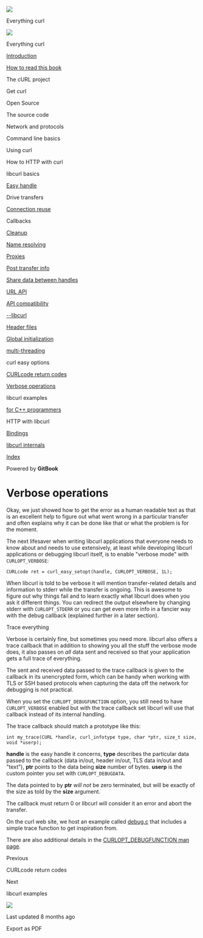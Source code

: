 <a href="../index.html" class="link-a079aa82--primary-53a25e66--logoLink-10d08504"></a>

<img src="https://gblobscdn.gitbook.com/orgs%2F-LxuH0qSm4xO9nWfEBlB%2Favatar.png?alt=media" class="image-67b14f24--avatar-1c1d03ec" />

<span class="text-4505230f--UIH400-4e41e82a--textContentFamily-49a318e1--spaceNameText-677c2969">Everything curl</span>

<a href="../index.html" class="link-a079aa82--primary-53a25e66--logoLink-10d08504"></a>

<img src="https://gblobscdn.gitbook.com/orgs%2F-LxuH0qSm4xO9nWfEBlB%2Favatar.png?alt=media" class="image-67b14f24--avatar-1c1d03ec" />

<span class="text-4505230f--UIH400-4e41e82a--textContentFamily-49a318e1--spaceNameText-677c2969">Everything curl</span>

<a href="../index.html" class="navButton-94f2579c--navButtonClickable-161b88ca"><span class="text-4505230f--UIH300-2063425d--textContentFamily-49a318e1--navButtonLabel-14a4968f">Introduction</span></a>

<a href="../how-to-read.html" class="navButton-94f2579c--navButtonClickable-161b88ca"><span class="text-4505230f--UIH300-2063425d--textContentFamily-49a318e1--navButtonLabel-14a4968f">How to read this book</span></a>

<span class="text-4505230f--UIH300-2063425d--textContentFamily-49a318e1--navButtonLabel-14a4968f">The cURL project</span>

<span class="text-4505230f--UIH300-2063425d--textContentFamily-49a318e1--navButtonLabel-14a4968f">Get curl</span>

<span class="text-4505230f--UIH300-2063425d--textContentFamily-49a318e1--navButtonLabel-14a4968f">Open Source</span>

<span class="text-4505230f--UIH300-2063425d--textContentFamily-49a318e1--navButtonLabel-14a4968f">The source code</span>

<span class="text-4505230f--UIH300-2063425d--textContentFamily-49a318e1--navButtonLabel-14a4968f">Network and protocols</span>

<span class="text-4505230f--UIH300-2063425d--textContentFamily-49a318e1--navButtonLabel-14a4968f">Command line basics</span>

<span class="text-4505230f--UIH300-2063425d--textContentFamily-49a318e1--navButtonLabel-14a4968f">Using curl</span>

<span class="text-4505230f--UIH300-2063425d--textContentFamily-49a318e1--navButtonLabel-14a4968f">How to HTTP with curl</span>

<span class="text-4505230f--UIH300-2063425d--textContentFamily-49a318e1--navButtonLabel-14a4968f">libcurl basics</span>

<a href="easyhandle.html" class="navButton-94f2579c--pageItemWithChildrenNested-2c5d8183--navButtonClickable-161b88ca"><span class="text-4505230f--UIH300-2063425d--textContentFamily-49a318e1--navButtonLabel-14a4968f">Easy handle</span></a>

<span class="text-4505230f--UIH300-2063425d--textContentFamily-49a318e1--navButtonLabel-14a4968f">Drive transfers</span>

<a href="connectionreuse.html" class="navButton-94f2579c--pageItemWithChildrenNested-2c5d8183--navButtonClickable-161b88ca"><span class="text-4505230f--UIH300-2063425d--textContentFamily-49a318e1--navButtonLabel-14a4968f">Connection reuse</span></a>

<span class="text-4505230f--UIH300-2063425d--textContentFamily-49a318e1--navButtonLabel-14a4968f">Callbacks</span>

<a href="cleanup.html" class="navButton-94f2579c--pageItemWithChildrenNested-2c5d8183--navButtonClickable-161b88ca"><span class="text-4505230f--UIH300-2063425d--textContentFamily-49a318e1--navButtonLabel-14a4968f">Cleanup</span></a>

<a href="names.html" class="navButton-94f2579c--pageItemWithChildrenNested-2c5d8183--navButtonClickable-161b88ca"><span class="text-4505230f--UIH300-2063425d--textContentFamily-49a318e1--navButtonLabel-14a4968f">Name resolving</span></a>

<a href="proxies.html" class="navButton-94f2579c--pageItemWithChildrenNested-2c5d8183--navButtonClickable-161b88ca"><span class="text-4505230f--UIH300-2063425d--textContentFamily-49a318e1--navButtonLabel-14a4968f">Proxies</span></a>

<a href="getinfo.html" class="navButton-94f2579c--pageItemWithChildrenNested-2c5d8183--navButtonClickable-161b88ca"><span class="text-4505230f--UIH300-2063425d--textContentFamily-49a318e1--navButtonLabel-14a4968f">Post transfer info</span></a>

<a href="sharing.html" class="navButton-94f2579c--pageItemWithChildrenNested-2c5d8183--navButtonClickable-161b88ca"><span class="text-4505230f--UIH300-2063425d--textContentFamily-49a318e1--navButtonLabel-14a4968f">Share data between handles</span></a>

<a href="url.html" class="navButton-94f2579c--pageItemWithChildrenNested-2c5d8183--navButtonClickable-161b88ca"><span class="text-4505230f--UIH300-2063425d--textContentFamily-49a318e1--navButtonLabel-14a4968f">URL API</span></a>

<a href="api.html" class="navButton-94f2579c--pageItemWithChildrenNested-2c5d8183--navButtonClickable-161b88ca"><span class="text-4505230f--UIH300-2063425d--textContentFamily-49a318e1--navButtonLabel-14a4968f">API compatibility</span></a>

<a href="libcurl.html" class="navButton-94f2579c--pageItemWithChildrenNested-2c5d8183--navButtonClickable-161b88ca"><span class="text-4505230f--UIH300-2063425d--textContentFamily-49a318e1--navButtonLabel-14a4968f">--libcurl</span></a>

<a href="headers.html" class="navButton-94f2579c--pageItemWithChildrenNested-2c5d8183--navButtonClickable-161b88ca"><span class="text-4505230f--UIH300-2063425d--textContentFamily-49a318e1--navButtonLabel-14a4968f">Header files</span></a>

<a href="globalinit.html" class="navButton-94f2579c--pageItemWithChildrenNested-2c5d8183--navButtonClickable-161b88ca"><span class="text-4505230f--UIH300-2063425d--textContentFamily-49a318e1--navButtonLabel-14a4968f">Global initialization</span></a>

<a href="threading.html" class="navButton-94f2579c--pageItemWithChildrenNested-2c5d8183--navButtonClickable-161b88ca"><span class="text-4505230f--UIH300-2063425d--textContentFamily-49a318e1--navButtonLabel-14a4968f">multi-threading</span></a>

<span class="text-4505230f--UIH300-2063425d--textContentFamily-49a318e1--navButtonLabel-14a4968f">curl easy options</span>

<a href="curlcode.html" class="navButton-94f2579c--pageItemWithChildrenNested-2c5d8183--navButtonClickable-161b88ca"><span class="text-4505230f--UIH300-2063425d--textContentFamily-49a318e1--navButtonLabel-14a4968f">CURLcode return codes</span></a>

<a href="verbose.html" class="navButton-94f2579c--pageItemWithChildrenNested-2c5d8183--navButtonClickable-161b88ca--navButtonOpened-6a88552e"><span class="text-4505230f--UIH300-2063425d--textContentFamily-49a318e1--navButtonLabel-14a4968f">Verbose operations</span></a>

<span class="text-4505230f--UIH300-2063425d--textContentFamily-49a318e1--navButtonLabel-14a4968f">libcurl examples</span>

<a href="cplusplus.html" class="navButton-94f2579c--pageItemWithChildrenNested-2c5d8183--navButtonClickable-161b88ca"><span class="text-4505230f--UIH300-2063425d--textContentFamily-49a318e1--navButtonLabel-14a4968f">for C++ programmers</span></a>

<span class="text-4505230f--UIH300-2063425d--textContentFamily-49a318e1--navButtonLabel-14a4968f">HTTP with libcurl</span>

<a href="../bindings.html" class="navButton-94f2579c--navButtonClickable-161b88ca"><span class="text-4505230f--UIH300-2063425d--textContentFamily-49a318e1--navButtonLabel-14a4968f">Bindings</span></a>

<a href="../internals.html" class="navButton-94f2579c--navButtonClickable-161b88ca"><span class="text-4505230f--UIH300-2063425d--textContentFamily-49a318e1--navButtonLabel-14a4968f">libcurl internals</span></a>

<a href="../bookindex.html" class="navButton-94f2579c--navButtonClickable-161b88ca"><span class="text-4505230f--UIH300-2063425d--textContentFamily-49a318e1--navButtonLabel-14a4968f">Index</span></a>

<a href="https://www.gitbook.com/?utm_source=content&amp;utm_medium=trademark&amp;utm_campaign=curl-1" class="reset-3c756112--trademark-a8da4b94"></a>

<span class="text-4505230f--TextH200-a3425406--textUIFamily-5ebd8e40">Powered by **GitBook**</span>

<span class="text-4505230f--DisplayH900-bfb998fa--textContentFamily-49a318e1">Verbose operations</span>
=======================================================================================================

<span class="text-4505230f--UIH300-2063425d--textUIFamily-5ebd8e40--text-8ee2c8b2"></span>

<span class="text-4505230f--TextH400-3033861f--textContentFamily-49a318e1"><span data-key="3b589314f60741d8baf9287abfa04238"><span data-offset-key="3b589314f60741d8baf9287abfa04238:0">Okay, we just showed how to get the error as a human readable text as that is an excellent help to figure out what went wrong in a particular transfer and often explains why it can be done like that or what the problem is for the moment.</span></span></span>

<span class="text-4505230f--TextH400-3033861f--textContentFamily-49a318e1"><span data-key="4cc3f68d245c447a9c976b18ae007f15"><span data-offset-key="4cc3f68d245c447a9c976b18ae007f15:0">The next lifesaver when writing libcurl applications that everyone needs to know about and needs to use extensively, at least while developing libcurl applications or debugging libcurl itself, is to enable "verbose mode" with </span><span data-offset-key="4cc3f68d245c447a9c976b18ae007f15:1">`CURLOPT_VERBOSE`</span><span data-offset-key="4cc3f68d245c447a9c976b18ae007f15:2">:</span></span></span>

    CURLcode ret = curl_easy_setopt(handle, CURLOPT_VERBOSE, 1L);

<span class="text-4505230f--TextH400-3033861f--textContentFamily-49a318e1"><span data-key="2928b525da0f439ca8653304caf517ea"><span data-offset-key="2928b525da0f439ca8653304caf517ea:0">When libcurl is told to be verbose it will mention transfer-related details and information to stderr while the transfer is ongoing. This is awesome to figure out why things fail and to learn exactly what libcurl does when you ask it different things. You can redirect the output elsewhere by changing stderr with </span><span data-offset-key="2928b525da0f439ca8653304caf517ea:1">`CURLOPT_STDERR`</span><span data-offset-key="2928b525da0f439ca8653304caf517ea:2"> or you can get even more info in a fancier way with the debug callback (explained further in a later section).</span></span></span>

<span class="text-4505230f--HeadingH700-04e1a2a3--textContentFamily-49a318e1"><span data-key="0a5486661de24e9589652db3491bc1f0"><span data-offset-key="0a5486661de24e9589652db3491bc1f0:0">Trace everything</span></span></span>

<span class="text-4505230f--TextH400-3033861f--textContentFamily-49a318e1"><span data-key="2122a5589ac8417d926a748f38208239"><span data-offset-key="2122a5589ac8417d926a748f38208239:0">Verbose is certainly fine, but sometimes you need more. libcurl also offers a trace callback that in addition to showing you all the stuff the verbose mode does, it also passes on </span><span data-offset-key="2122a5589ac8417d926a748f38208239:1">*all*</span><span data-offset-key="2122a5589ac8417d926a748f38208239:2"> data sent and received so that your application gets a full trace of everything.</span></span></span>

<span class="text-4505230f--TextH400-3033861f--textContentFamily-49a318e1"><span data-key="75608cc17320408197a4ad4bd1819c8a"><span data-offset-key="75608cc17320408197a4ad4bd1819c8a:0">The sent and received data passed to the trace callback is given to the callback in its unencrypted form, which can be handy when working with TLS or SSH based protocols when capturing the data off the network for debugging is not practical.</span></span></span>

<span class="text-4505230f--TextH400-3033861f--textContentFamily-49a318e1"><span data-key="05501dbb05514259ac86b50953817fc4"><span data-offset-key="05501dbb05514259ac86b50953817fc4:0">When you set the </span><span data-offset-key="05501dbb05514259ac86b50953817fc4:1">`CURLOPT_DEBUGFUNCTION`</span><span data-offset-key="05501dbb05514259ac86b50953817fc4:2"> option, you still need to have </span><span data-offset-key="05501dbb05514259ac86b50953817fc4:3">`CURLOPT_VERBOSE`</span><span data-offset-key="05501dbb05514259ac86b50953817fc4:4"> enabled but with the trace callback set libcurl will use that callback instead of its internal handling.</span></span></span>

<span class="text-4505230f--TextH400-3033861f--textContentFamily-49a318e1"><span data-key="0e4b72c2b9174381b59c5e828375e0ad"><span data-offset-key="0e4b72c2b9174381b59c5e828375e0ad:0">The trace callback should match a prototype like this:</span></span></span>

    int my_trace(CURL *handle, curl_infotype type, char *ptr, size_t size,             void *userp);

<span class="text-4505230f--TextH400-3033861f--textContentFamily-49a318e1"><span data-key="191f0be642154b94b17cec62225abaee"><span data-offset-key="191f0be642154b94b17cec62225abaee:0">**handle**</span><span data-offset-key="191f0be642154b94b17cec62225abaee:1"> is the easy handle it concerns, </span><span data-offset-key="191f0be642154b94b17cec62225abaee:2">**type**</span><span data-offset-key="191f0be642154b94b17cec62225abaee:3"> describes the particular data passed to the callback (data in/out, header in/out, TLS data in/out and "text"), </span><span data-offset-key="191f0be642154b94b17cec62225abaee:4">**ptr**</span><span data-offset-key="191f0be642154b94b17cec62225abaee:5"> points to the data being </span><span data-offset-key="191f0be642154b94b17cec62225abaee:6">**size**</span><span data-offset-key="191f0be642154b94b17cec62225abaee:7"> number of bytes. </span><span data-offset-key="191f0be642154b94b17cec62225abaee:8">**userp**</span><span data-offset-key="191f0be642154b94b17cec62225abaee:9"> is the custom pointer you set with </span><span data-offset-key="191f0be642154b94b17cec62225abaee:10">`CURLOPT_DEBUGDATA`</span><span data-offset-key="191f0be642154b94b17cec62225abaee:11">.</span></span></span>

<span class="text-4505230f--TextH400-3033861f--textContentFamily-49a318e1"><span data-key="5e786cfa9bbb482599980c4566545d0f"><span data-offset-key="5e786cfa9bbb482599980c4566545d0f:0">The data pointed to by </span><span data-offset-key="5e786cfa9bbb482599980c4566545d0f:1">**ptr**</span><span data-offset-key="5e786cfa9bbb482599980c4566545d0f:2"> </span><span data-offset-key="5e786cfa9bbb482599980c4566545d0f:3">*will not*</span><span data-offset-key="5e786cfa9bbb482599980c4566545d0f:4"> be zero terminated, but will be exactly of the size as told by the </span><span data-offset-key="5e786cfa9bbb482599980c4566545d0f:5">**size**</span><span data-offset-key="5e786cfa9bbb482599980c4566545d0f:6"> argument.</span></span></span>

<span class="text-4505230f--TextH400-3033861f--textContentFamily-49a318e1"><span data-key="10d0c4f5376149868a97c8519527b364"><span data-offset-key="10d0c4f5376149868a97c8519527b364:0">The callback must return 0 or libcurl will consider it an error and abort the transfer.</span></span></span>

<span class="text-4505230f--TextH400-3033861f--textContentFamily-49a318e1"><span data-key="2856d7a8613d44e89680b738c1ae97e4"><span data-offset-key="2856d7a8613d44e89680b738c1ae97e4:0">On the curl web site, we host an example called </span></span><a href="https://curl.se/libcurl/c/debug.html" class="link-a079aa82--primary-53a25e66--link-faf6c434"><span data-key="48cda95e3cc045d8bb6e34311e4120ec"><span data-offset-key="48cda95e3cc045d8bb6e34311e4120ec:0">debug.c</span></span></a><span data-key="0db2401960774322a9c9d3da178823f4"><span data-offset-key="0db2401960774322a9c9d3da178823f4:0"> that includes a simple trace function to get inspiration from.</span></span></span>

<span class="text-4505230f--TextH400-3033861f--textContentFamily-49a318e1"><span data-key="3f15ffb430604de28057d0c93f6f08df"><span data-offset-key="3f15ffb430604de28057d0c93f6f08df:0">There are also additional details in the </span></span><a href="https://curl.se/libcurl/c/CURLOPT_DEBUGFUNCTION.html" class="link-a079aa82--primary-53a25e66--link-faf6c434"><span data-key="d68d9f6c907f470c80088fb4a06fb9c0"><span data-offset-key="d68d9f6c907f470c80088fb4a06fb9c0:0">CURLOPT_DEBUGFUNCTION man page</span></span></a><span data-key="b6befe3b18b84c5c91f9007204137cd4"><span data-offset-key="b6befe3b18b84c5c91f9007204137cd4:0">.</span></span></span>

<a href="curlcode.html" class="reset-3c756112--card-6570f064--whiteCard-fff091a4--cardPrevious-56a5e674"></a>

<span class="text-4505230f--TextH200-a3425406--textContentFamily-49a318e1">Previous</span>

<span class="text-4505230f--UIH400-4e41e82a--textContentFamily-49a318e1">CURLcode return codes</span>

<a href="examples.html" class="reset-3c756112--card-6570f064--whiteCard-fff091a4--cardNext-19241c42"></a>

<span class="text-4505230f--TextH200-a3425406--textContentFamily-49a318e1">Next</span>

<span class="text-4505230f--UIH400-4e41e82a--textContentFamily-49a318e1">libcurl examples</span>

<img src="https://avatars.githubusercontent.com/u/66654881?v=4" class="image-67b14f24--avatar-1c1d03ec" />

<span class="text-4505230f--TextH200-a3425406--textContentFamily-49a318e1">Last updated 8 months ago</span>

<span class="text-4505230f--UIH300-2063425d--textUIFamily-5ebd8e40">Export as PDF</span>
